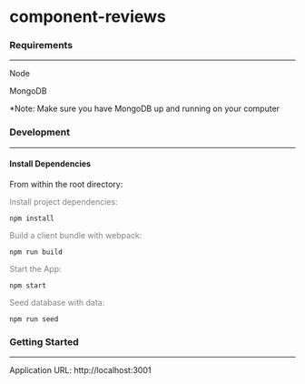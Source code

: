 # component-reviews

### Requirements
___
Node

MongoDB

*Note: Make sure you have MongoDB up and running on your computer

### Development
___
#### Install Dependencies
From within the root directory:

<span style="color:grey">Install project dependencies:</span>

```
npm install
```
<span style="color:grey">Build a client bundle with webpack:</span>
```
npm run build
```
<span style="color:grey">Start the App:</span>
```
npm start
```
<span style="color:grey">Seed database with data:</span>
```
npm run seed
```

### Getting Started
___
Application URL: http://localhost:3001


